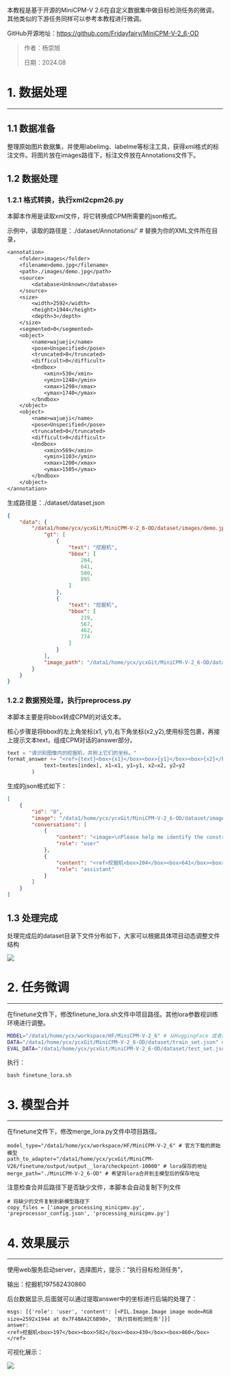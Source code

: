 本教程是基于开源的MiniCPM-V 2.6在自定义数据集中做目标检测任务的微调，其他类似的下游任务同样可以参考本教程进行微调。

GitHub开源地址：https://github.com/Fridayfairy/MiniCPM-V-2_6-OD

> 作者：杨崇旭
> 
> 日期：2024.08

# 1. 数据处理
---


## 1.1 数据准备

整理原始图片数据集，并使用labelimg、labelme等标注工具，获得xml格式的标注文件。将图片放在images路径下，标注文件放在Annotations文件下。

## 1.2 数据处理

### 1.2.1 格式转换，执行xml2cpm26.py

本脚本作用是读取xml文件，将它转换成CPM所需要的json格式。

示例中，读取的路径是：./dataset/Annotations/' # 替换为你的XML文件所在目录，

```txt
<annotation>
    <folder>images</folder>
    <filename>demo.jpg</filename>
    <path>./images/demo.jpg</path>
    <source>
        <database>Unknown</database>
    </source>
    <size>
        <width>2592</width>
        <height>1944</height>
        <depth>3</depth>
    </size>
    <segmented>0</segmented>
    <object>
        <name>wajueji</name>
        <pose>Unspecified</pose>
        <truncated>0</truncated>
        <difficult>0</difficult>
        <bndbox>
            <xmin>530</xmin>
            <ymin>1248</ymin>
            <xmax>1298</xmax>
            <ymax>1740</ymax>
        </bndbox>
    </object>
    <object>
        <name>wajueji</name>
        <pose>Unspecified</pose>
        <truncated>0</truncated>
        <difficult>0</difficult>
        <bndbox>
            <xmin>569</xmin>
            <ymin>1103</ymin>
            <xmax>1200</xmax>
            <ymax>1505</ymax>
        </bndbox>
    </object>
</annotation>
```

生成路径是：./dataset/dataset.json

```JSON
{
    "data": {
        "/data1/home/ycx/ycxGit/MiniCPM-V-2_6-OD/dataset/images/demo.jpg": {
            "gt": [
                {
                    "text": "挖掘机",
                    "bbox": [
                        204,
                        641,
                        500,
                        895
                    ]
                },
                {
                    "text": "挖掘机",
                    "bbox": [
                        219,
                        567,
                        462,
                        774
                    ]
                }
            ],
            "image_path": "/data1/home/ycx/ycxGit/MiniCPM-V-2_6-OD/dataset/images/demo.jpg"
        }
    }
}
```

### 1.2.2 数据预处理，执行preprocess.py

本脚本主要是将bbox转成CPM的对话文本。

核心步骤是将bbox的左上角坐标(x1, y1),右下角坐标(x2,y2),使用<box></box>标签包裹，再接上提示文本text，组成CPM对话的answer部分。

```Python
text = "请识别图像内的挖掘机，并附上它们的坐标。"
format_answer += "<ref>{text}<box>{x1}</box><box>{y1}</box><box>{x2}</box><box>{y2}</box></ref>".format(
            text=textes[index], x1=x1, y1=y1, x2=x2, y2=y2
        )
```

生成的json格式如下：

```JSON
[
    {
        "id": "0",
        "image": "/data1/home/ycx/ycxGit/MiniCPM-V-2_6-OD/dataset/images/demo.jpg",
        "conversations": [
            {
                "content": "<image>\nPlease help me identify the construction machinery in the picture, and mark their exact locations.",
                "role": "user"
            },
            {
                "content": "<ref>挖掘机<box>204</box><box>641</box><box>500</box><box>895</box></ref><ref>挖掘机<box>219</box><box>567</box><box>462</box><box>774</box></ref>",
                "role": "assistant"
            }
        ]
    }
]
```

## 1.3 处理完成

处理完成后的dataset目录下文件分布如下，大家可以根据具体项目动态调整文件结构

![](https://bq82ox0och.feishu.cn/space/api/box/stream/download/asynccode/?code=YjgxYjVjZDA2YjNmZjYyMjAyNDJiNjc2NDk3OTRkMjVfWm5qMGY4V3hZUWw3WlNBNXgwRzZZMThrcmIyM1N6TFhfVG9rZW46UUI5YWI0RFpyb3dzdzl4OERvWGMyd3BnbktmXzE3MjQ3MzcxNTI6MTcyNDc0MDc1Ml9WNA)

# 2. 任务微调
---


在finetune文件下，修改finetune_lora.sh文件中项目路径。其他lora参数视训练环境进行调整。

```bash
MODEL="/data1/home/ycx/workspace/HF/MiniCPM-V-2_6" # 从HuggingFace 或者魔塔下载的官方 MiniCPM-V-2_6路径
DATA="/data1/home/ycx/ycxGit/MiniCPM-V-2_6-OD/dataset/train_set.json" # 训练集路径
EVAL_DATA="/data1/home/ycx/ycxGit/MiniCPM-V-2_6-OD/dataset/test_set.json" # 测试集路径
```

执行：

```Shell
bash finetune_lora.sh
```

# 3. 模型合并
---


在finetune文件下，修改merge_lora.py文件中项目路径。

```Shell
model_type="/data1/home/ycx/workspace/HF/MiniCPM-V-2_6" # 官方下载的原始模型
path_to_adapter="/data1/home/ycx/ycxGit/MiniCPM-V26/finetune/output/output__lora/checkpoint-10000" # lora保存的地址
merge_path="./MiniCPM-V-2_6-OD" # 希望将lora合并到主模型后的保存地址
```

注意检查合并后路径下是否缺少文件，本脚本会自动复制下列文件

```Shell
# 将缺少的文件复制到新模型路径下
copy_files = ['image_processing_minicpmv.py', 'preprocessor_config.json', 'processing_minicpmv.py']
```

# 4. 效果展示
---


使用web服务启动server，选择图片，提示：“执行目标检测任务”，

输出：<ref>挖掘机<box>197</box><box>582</box><box>430</box><box>860</box></ref>

后台数据显示,后面就可以通过提取answer中的坐标进行后端的处理了：

```Shell
msgs: [{'role': 'user', 'content': [<PIL.Image.Image image mode=RGB size=2592x1944 at 0x7F4BA42C6B90>, '执行目标检测任务']}]
answer:
<ref>挖掘机<box>197</box><box>582</box><box>430</box><box>860</box></ref>
```

可视化展示：

![](https://bq82ox0och.feishu.cn/space/api/box/stream/download/asynccode/?code=Yjk0MjcwZjZiNzEyZmE0OTliZmI3YjVhMDIzYjQyZTZfSlpEOHdWeGY2eElVV0s2akNzNDJZWUUyVjBnQmwyMGxfVG9rZW46VVNWVWJUd2hOb0ttRlp4b0tpdmNVS0thbjZmXzE3MjQ3MzcxNTI6MTcyNDc0MDc1Ml9WNA)